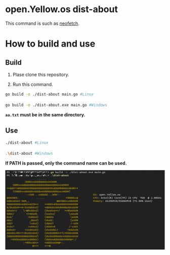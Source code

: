 # open.Yellow.os dist-about

This command is such as [neofetch](https://github.com/dylanaraps/neofetch).

# How to build and use

## Build

1. Plase clone this repository.

2. Run this command. 

```bash
go build -o ./dist-about main.go #Linux

go build -o ./dist-about.exe main.go #Windows
```

**`aa.txt` must be in the same directory.**

## Use

```bash
./dist-about #Linux

.\dist-about #Windows
```

**If PATH is passed, only the command name can be used.**

![use_image](./docs/dist-about.png)